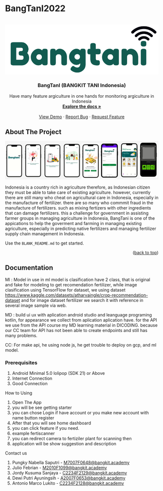 # BangTanI2022

<!-- PROJECT LOGO -->
<br />
<div align="center">
  <a href="https://github.com/C22PS131/BangTanI2022">
    <img src="assets/logo-apk.png" alt="Logo" >
  </a>

 <h3 align="center">BangTanI (BANGKIT TANI Indonesia)  </h3>

  <p align="center">
    Have many feature argiculture in one hands for monitoring argiculture in Indonesia
    <br />
    <a href=""><strong>Explore the docs »</strong></a>
    <br />
    <br />
    <a href="">View Demo</a>
    ·
    <a href="">Report Bug</a>
    ·
    <a href="">Request Feature</a>
  </p>
</div>

## About The Project


<a> <img src="assets/aps.png"></a>

Indonesia is a country rich in agriculture therefore, as Indonesian citizen they must be able to take care of existing agriculture. however, currently there are still many who cheat on agricultural care in Indonesia, especially in the manufacture of fertilizer. there are so many who commmit fraud in the manufacture of fertilizers. such as mixing fertizers with other ingredients that can damage fertilizers. this a challenge for government in assisting farmer groups in managing agriculture in Indonesia, BangTani is one of the appications to help the goverment and farming in managing existing agriculture, especially in predicting native fertilizers and managing fertilizer supply chain management in Indonesia. 

Use the `BLANK_README.md` to get started.

<p align="right">(<a href="#top">back to top</a>)</p>


<!-- GETTING STARTED -->
## Documentation
Ml  : Model in use in ml model is clasification have 2 class, that is original and fake for modeling to get recomendation fertilizer, while image clasification using TensorFlow for dataset, we using dataset  https://www.kaggle.com/datasets/atharvaingle/crop-recommendation-dataset and for image dataset fertilizer we search it with reference in several image sample via web. 

MD : build ui ux with aplication android studio and leanguage programing kotlin, for appearance we collect from aplication aplication have. for the API we use from the API course my MD learning material in DICODING. because our CC team for API has not been able to create endpoints and still has many problems.

CC: For make api, he using node js, he get trouble to deploy on gcp, and ml model. 


### Prerequisites
1. Android Minimal 5.0 lolipop (SDK 21) or Above
2. Internet Connection
3. Good Connection

How to Using
1. Open The App 
2. you will be see getting starter
3. you can chose Login if have account or you make new account with name button register
4. After that you will see home dashboard
5. you can click feature if you need. 
6. example fertiscanner 
7. you can redirect camera to fertiziler plant for scanning then
8. application will be show suggestion and description 


Contact us
1. Pungky Nabella Saputri - M7007F0648@bangkit.academy
2. Julio Febrian - M2010F1099@bangkit.academy
3. Jordy Kusuma Sanjaya - C2234F2129@bangkit.academy
4. Dewi Putri Ayuningsih - A2007F0653@bangkit.academy
5. Antonio Marco Lukito - C2234F2128@bangkit.academy


